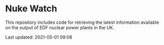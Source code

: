 # Nuke Watch

This repository includes code for retrieving the latest information available on the output of EDF nuclear power plants in the UK.

Last updated: 2021-05-01 09:08